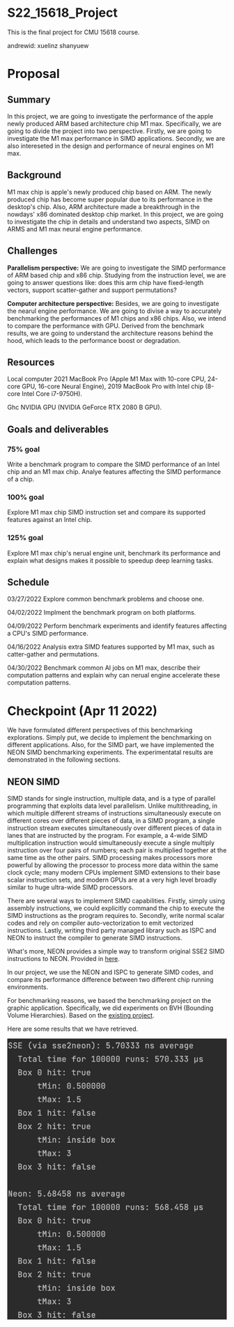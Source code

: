 # S22_15618_Project
This is the final project for CMU 15618 course.

andrewid: 
xuelinz
shanyuew

# Proposal
## Summary
In this project, we are going to investigate the performance of the apple newly produced ARM based architecture chip M1 max. Specifically, we are going to divide the project into two perspective. Firstly, we are going to investigate the M1 max performance in SIMD applications. Secondly, we are also intereseted in the design and performance of neural engines on M1 max.

## Background
M1 max chip is apple's newly produced chip based on ARM. The newly produced chip has become super popular due to its performance in the desktop's chip. Also, ARM architecture made a breakthrough in the nowdays' x86 dominated desktop chip market. In this project, we are going to investigate the chip in details and understand two aspects, SIMD on ARMS and M1 max neural engine performance.

## Challenges
**Parallelism perspective:**
We are going to investigate the SIMD performance of ARM based chip and x86 chip. Studying from the instruction level, we are going to answer questions like: does this arm chip have  fixed-length vectors, support scatter-gather and support permutations?

**Computer architecture perspective:**
Besides, we are going to investigate the nearul engine performance. We are going to divise a way to accurately benchmarking the performances of M1 chips and x86 chips. Also, we intend to compare the performance with GPU. Derived from the benchmark results, we are going to understand the architecture reasons behind the hood, which leads to the performance boost or degradation.

## Resources
Local computer 2021 MacBook Pro (Apple M1 Max with 10-core CPU, 24-core GPU, 16-core Neural Engine), 2019 MacBook Pro with Intel chip (8-core Intel Core i7-9750H).

Ghc NVIDIA GPU (NVIDIA GeForce RTX 2080 B GPU).

## Goals and deliverables
### 75% goal
Write a benchmark program to compare the SIMD performance of an Intel chip and an M1 max chip. Analye features affecting the SIMD performance of a chip.
### 100% goal
Explore M1 max chip SIMD instruction set and compare its supported features against an Intel chip.
### 125% goal
Explore M1 max chip's nerual engine unit, benchmark its performance and explain what designs makes it possible to speedup deep learning tasks.

## Schedule
03/27/2022 Explore common benchmark problems and choose one.

04/02/2022 Implment the benchmark program on both platforms.

04/09/2022 Perform benchmark experiments and identify features affecting a CPU's SIMD performance.

04/16/2022 Analysis extra SIMD features supported by M1 max, such as catter-gather and permutations.

04/30/2022 Benchmark common AI jobs on M1 max, describe their computation patterns and explain why can nerual engine accelerate these computation patterns.

# Checkpoint (Apr 11 2022)
We have formulated different perspectives of this benchmarking explorations. Simply put, we decide to implement the benchmarking on different applications. Also, for the SIMD part, we have implemented the NEON SIMD benchmarking experiments. The experimentatal results are demonstrated in the following sections.

## NEON SIMD
SIMD stands for single instruction, multiple data, and is a type of parallel programming that exploits data level parallelism. Unlike multithreading, in which multiple different streams of instructions simultaneously execute on different cores over different pieces of data, in a SIMD program, a single instruction stream executes simultaneously over different pieces of data in lanes that are instructed by the program. For example, a 4-wide SIMD multiplication instruction would simultaneously execute a single multiply instruction over four pairs of numbers; each pair is multiplied together at the same time as the other pairs. SIMD processing makes processors more powerful by allowing the processor to process more data within the same clock cycle; many modern CPUs implement SIMD extensions to their base scalar instruction sets, and modern GPUs are at a very high level broadly similar to huge ultra-wide SIMD processors.

There are several ways to implement SIMD capabilities. Firstly, simply using assembly instructions, we could explicitly command the chip to execute the SIMD instructions as the program requires to. Secondly, write normal scalar codes and rely on compiler auto-vectorization to emit vectorized instructions. Lastly, writing third party managed library such as ISPC and NEON to instruct the compiler to generate SIMD instructions. 

What's more, NEON provides a simple way to transform original SSE2 SIMD instructions to NEON. Provided in [here](https://github.com/DLTcollab/sse2neon).

In our project, we use the NEON and ISPC to generate SIMD codes, and compare its performance difference between two different chip running environments.

For benchmarking reasons, we based the benchmarking project on the graphic application. Specifically, we did experiments on BVH (Bounding Volume Hierarchies). Based on the [existing project](https://github.com/betajippity/sseneoncompare).

Here are some results that we have retrieved.

![image](imgs/neon_benchmarking.jpg)
